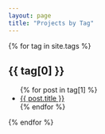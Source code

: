 ```yaml
---
layout: page
title: "Projects by Tag"
---
```


{% for tag in site.tags %}
## {{ tag[0] }}
<ul>
  {% for post in tag[1] %}
  <li><a href="{{ post.url }}">{{ post.title }}</a></li>
  {% endfor %}
</ul>
{% endfor %}

